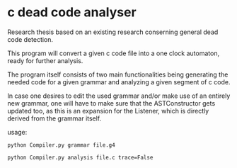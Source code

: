 # c dead code analyser
 Research thesis based on an existing research conserning general dead code detection. 
 
 This program will convert a given c code file into a one clock automaton, ready for further analysis.
 
The program itself consists of two main functionalities being generating the needed code for a given grammar
  and analyzing a given segment of c code. 
  
  In case one desires to edit the used grammar and/or make use of an entirely 
  new grammar, one will have to make sure that the ASTConstructor gets updated too, as this is an expansion for the 
  Listener, which is directly derived from the grammar itself.
  
  usage:

    python Compiler.py grammar file.g4
    
    python Compiler.py analysis file.c trace=False
